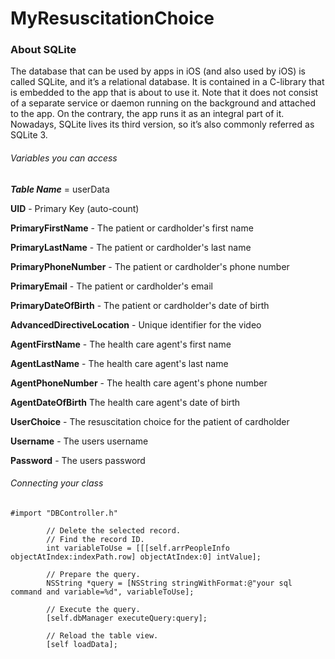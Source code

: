 # MyResuscitationChoice

### About SQLite
The database that can be used by apps in iOS (and also used by iOS) is called SQLite, and it’s a relational database. It is contained in a C-library that is embedded to the app that is about to use it. Note that it does not consist of a separate service or daemon running on the background and attached to the app. On the contrary, the app runs it as an integral part of it. Nowadays, SQLite lives its third version, so it’s also commonly referred as SQLite 3.
###### Variables you can access
***Table Name*** = userData

**UID** - Primary Key (auto-count)

**PrimaryFirstName** - The patient or cardholder's first name

**PrimaryLastName** -  The patient or cardholder's last name

**PrimaryPhoneNumber** - The patient or cardholder's phone number

**PrimaryEmail** - The patient or cardholder's email

**PrimaryDateOfBirth** - The patient or cardholder's date of birth 

**AdvancedDirectiveLocation** - Unique identifier for the video	

**AgentFirstName** - The health care agent's first name	

**AgentLastName** - The health care agent's last name

**AgentPhoneNumber** - The health care agent's phone number	

**AgentDateOfBirth** The health care agent's date of birth	

**UserChoice** - The resuscitation choice for the patient of cardholder 

**Username** - The users username

**Password** - The users password 

###### Connecting your class
```
#import "DBController.h"

        // Delete the selected record.
        // Find the record ID.
        int variableToUse = [[[self.arrPeopleInfo objectAtIndex:indexPath.row] objectAtIndex:0] intValue];

        // Prepare the query.
        NSString *query = [NSString stringWithFormat:@"your sql command and variable=%d", variableToUse];

        // Execute the query.
        [self.dbManager executeQuery:query];

        // Reload the table view.
        [self loadData];
```

